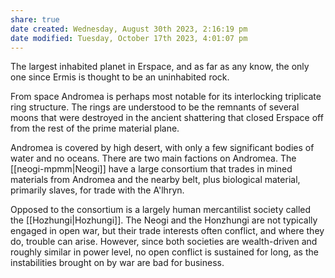 ```yaml
---
share: true
date created: Wednesday, August 30th 2023, 2:16:19 pm
date modified: Tuesday, October 17th 2023, 4:01:07 pm
---
```


The largest inhabited planet in Erspace, and as far as any know, the only one since Ermis is thought to be an uninhabited rock. 

From space Andromea is perhaps most notable for its interlocking triplicate ring structure. The rings are understood to be the remnants of several moons that were destroyed in the ancient shattering that closed Erspace off from the rest of the prime material plane. 

Andromea is covered by high desert, with only a few significant bodies of water and no oceans. There are two main factions on Andromea. The [[neogi-mpmm|Neogi]] have a large consortium that trades in mined materials from Andromea and the nearby belt, plus biological material, primarily slaves, for trade with the A'lhryn. 

Opposed to the consortium is a largely human mercantilist society called the [[Hozhungi|Hozhungi]].  The Neogi and the Honzhungi are not typically engaged in open war, but their trade interests often conflict, and where they do, trouble can arise. However, since both societies are wealth-driven and roughly similar in power level, no open conflict is sustained for long, as the instabilities brought on by war are bad for business. 